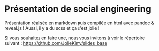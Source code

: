 # Présentation de social engineering

Présentation réalisée en markdown puis compilée en html avec pandoc & reveal.js ! Aussi, il y a du scss et ça s'est jolie !

Si vous souhaitez en faire une, nous vous invitons à voir le répertoire suivant : <https://github.com/JolieKimy/slides_base>
